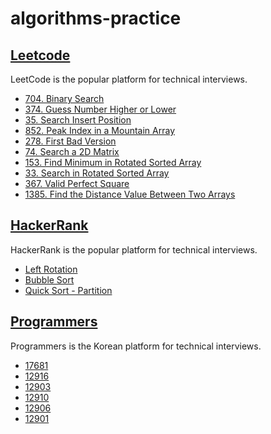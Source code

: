 # algorithms-practice

## [Leetcode](https://leetcode.com/problemset/all/)
LeetCode is the popular platform for technical interviews.
- [704. Binary Search](https://github.com/cottonpup/algorithms-practice/blob/main/src/leetcode/search.ts)
- [374. Guess Number Higher or Lower]()
- [35. Search Insert Position]()
- [852. Peak Index in a Mountain Array]()
- [278. First Bad Version]()
- [74. Search a 2D Matrix]()
- [153. Find Minimum in Rotated Sorted Array]()
- [33. Search in Rotated Sorted Array](https://github.com/cottonpup/algorithms-practice/blob/main/src/leetcode/search.ts)
- [367. Valid Perfect Square]()
- [1385. Find the Distance Value Between Two Arrays]()

## [HackerRank](https://www.hackerrank.com/dashboard)
HackerRank is the popular platform for technical interviews.
- [Left Rotation](https://github.com/cottonpup/algorithms-practice/blob/main/src/hackerrank/rotLeft.js)
- [Bubble Sort](https://github.com/cottonpup/algorithms-practice/blob/main/src/hackerrank/countSwaps.js)
- [Quick Sort - Partition](https://github.com/cottonpup/algorithms-practice/blob/main/src/hackerrank/quickSort.js)


## [Programmers](https://programmers.co.kr/learn/challenges)
Programmers is the Korean platform for technical interviews.

- [17681](https://github.com/cottonpup/algorithms-practice/blob/main/src/programmers/correspondingBits.js)
- [12916](https://github.com/cottonpup/algorithms-practice/blob/main/src/programmers/countCharacters.js)
- [12903](https://github.com/cottonpup/algorithms-practice/blob/main/src/programmers/middleLetterOfStr.js)
- [12910](https://github.com/cottonpup/algorithms-practice/blob/main/src/programmers/remainingNumberArr.js)
- [12906](https://github.com/cottonpup/algorithms-practice/blob/main/src/programmers/removeDuplicatesFn.js)
- [12901](https://github.com/cottonpup/algorithms-practice/blob/main/src/programmers/getWeekdayOfLeapYear.js)